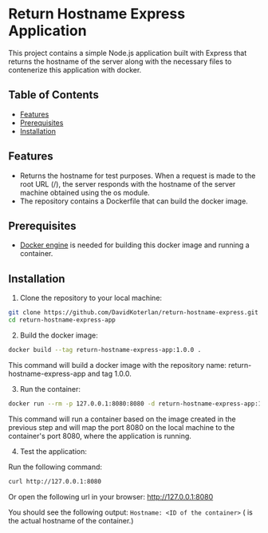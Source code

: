 # Return Hostname Express Application

This project contains a simple Node.js application built with Express that returns the hostname of the server along with the necessary files to contenerize this application with docker.

## Table of Contents
- [Features](#features)
- [Prerequisites](#prerequisites)
- [Installation](#Installation)

## Features
- Returns the hostname for test purposes. When a request is made to the root URL (/), the server responds with the hostname of the server machine obtained using the os module.
- The repository contains a Dockerfile that can build the docker image.

## Prerequisites
- [Docker engine](https://docs.docker.com/engine/install/) is needed for building this docker image and running a container.

## Installation
1. Clone the repository to your local machine:
```bash
git clone https://github.com/DavidKoterlan/return-hostname-express.git
cd return-hostname-express-app
```
2. Build the docker image:
```bash
docker build --tag return-hostname-express-app:1.0.0 .
```
This command will build a docker image with the repository name: return-hostname-express-app and tag 1.0.0.

3. Run the container:
```bash
docker run --rm -p 127.0.0.1:8080:8080 -d return-hostname-express-app:1.0.0
```
This command will run a container based on the image created in the previous step and will map the port 8080 on the local machine to the container's port 8080, where the application is running.

4. Test the application:

Run the following command:
```bash
curl http://127.0.0.1:8080
```
Or open the following url in your browser: http://127.0.0.1:8080

You should see the following output: `Hostname: <ID of the container>` (<ID of the container> is the actual hostname of the container.) 
